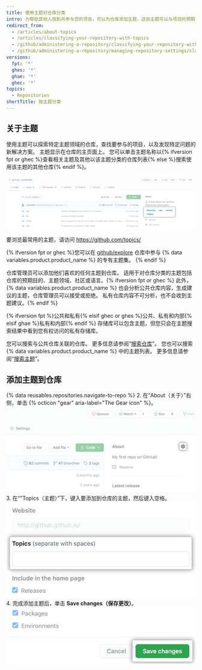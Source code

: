```yaml
---
title: 使用主题对仓库分类
intro: 为帮助其他人找到并参与您的项目，可以为仓库添加主题，这些主题可以与项目的预期目的、学科领域、关联团队或其他重要特点相关。
redirect_from:
  - /articles/about-topics
  - /articles/classifying-your-repository-with-topics
  - /github/administering-a-repository/classifying-your-repository-with-topics
  - /github/administering-a-repository/managing-repository-settings/classifying-your-repository-with-topics
versions:
  fpt: '*'
  ghes: '*'
  ghae: '*'
  ghec: '*'
topics:
  - Repositories
shortTitle: 按主题分类
---
```


## 关于主题

使用主题可以探索特定主题领域的仓库，查找要参与的项目，以及发现特定问题的新解决方案。 主题显示在仓库的主页面上。 您可以单击主题名称以{% ifversion fpt or ghec %}查看相关主题及其他以该主题分类的仓库列表{% else %}搜索使用该主题的其他仓库{% endif %}。

![显示主题的测试仓库主页面](/assets/images/help/repository/os-repo-with-topics.png)

要浏览最常用的主题，请访问 https://github.com/topics/

{% ifversion fpt or ghec %}您可以在 [github/explore](https://github.com/github/explore) 仓库中参与 {% data variables.product.product_name %} 的专有主题集。 {% endif %}

仓库管理员可以添加他们喜欢的任何主题到仓库。 适用于对仓库分类的主题包括仓库的预期目的、主题领域、社区或语言。{% ifversion fpt or ghec %} 此外，{% data variables.product.product_name %} 也会分析公共仓库内容，生成建议的主题，仓库管理员可以接受或拒绝。 私有仓库内容不可分析，也不会收到主题建议。{% endif %}

{% ifversion fpt %}公共和私有{% elsif ghec or ghes %}公共、私有和内部{% elsif ghae %}私有和内部{% endif %} 存储库可以包含主题，但您只会在主题搜索结果中看到您有权访问的私有存储库。

您可以搜索与公共仓库关联的仓库。 更多信息请参阅“[搜索仓库](/search-github/searching-on-github/searching-for-repositories#search-by-topic)”。 您也可以搜索 {% data variables.product.product_name %} 中的主题列表。 更多信息请参阅“[搜索主题](/search-github/searching-on-github/searching-topics)”。

## 添加主题到仓库

{% data reusables.repositories.navigate-to-repo %}
2. 在“About（关于）”右侧，单击 {% octicon "gear" aria-label="The Gear icon" %}。 ![仓库主页上的齿轮图标](/assets/images/help/repository/edit-repository-details-gear.png)
3. 在“"Topics（主题）”下，键入要添加到仓库的主题，然后键入空格。 ![输入主题的表单](/assets/images/help/repository/add-topic-form.png)
4. 完成添加主题后，单击 **Save changes（保存更改）**。 !["Edit repository details（编辑仓库详细信息）"中的"Save changes（保存更改）"按钮](/assets/images/help/repository/edit-repository-details-save-changes-button.png)
